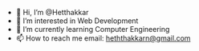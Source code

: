 - 👋 Hi, I’m @Hetthakkar
- 👀 I’m interested in Web Development
- 🌱 I’m currently learning Computer Engineering
- 📫 How to reach me email: heththakkarn@gmail.com
  
<!---
Hetthakkarm/Hetthakkarm is a ✨ special ✨ repository because its `README.md` (this file) appears on your GitHub profile.
You can click the Preview link to take a look at your changes.
--->
